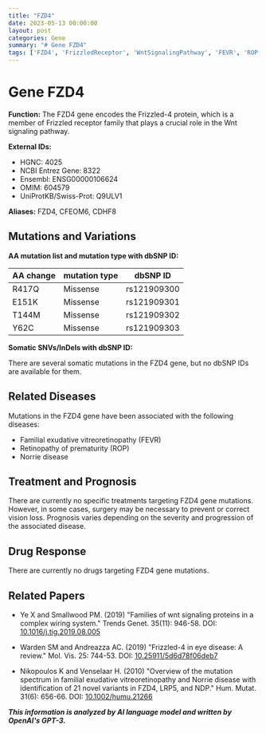 ```yaml
---
title: "FZD4"
date: 2023-05-13 00:00:00
layout: post
categories: Gene
summary: "# Gene FZD4"
tags: ['FZD4', 'FrizzledReceptor', 'WntSignalingPathway', 'FEVR', 'ROP', 'NorrieDisease', 'Mutation', 'Treatment']
---
```


# Gene FZD4

**Function:** The FZD4 gene encodes the Frizzled-4 protein, which is a member of Frizzled receptor family that plays a crucial role in the Wnt signaling pathway.

**External IDs:**
- HGNC: 4025
- NCBI Entrez Gene: 8322
- Ensembl: ENSG00000106624
- OMIM: 604579
- UniProtKB/Swiss-Prot: Q9ULV1

**Aliases:** FZD4, CFEOM6, CDHF8

## Mutations and Variations

**AA mutation list and mutation type with dbSNP ID:**

| AA change | mutation type | dbSNP ID |
| --- | --- | --- |
| R417Q | Missense | rs121909300 |
| E151K | Missense | rs121909301 |
| T144M | Missense | rs121909302 |
| Y62C | Missense | rs121909303 |

**Somatic SNVs/InDels with dbSNP ID:**

There are several somatic mutations in the FZD4 gene, but no dbSNP IDs are available for them.

## Related Diseases

Mutations in the FZD4 gene have been associated with the following diseases:
- Familial exudative vitreoretinopathy (FEVR)
- Retinopathy of prematurity (ROP)
- Norrie disease

## Treatment and Prognosis

There are currently no specific treatments targeting FZD4 gene mutations. However, in some cases, surgery may be necessary to prevent or correct vision loss. Prognosis varies depending on the severity and progression of the associated disease.

## Drug Response

There are currently no drugs targeting FZD4 gene mutations.

## Related Papers

- Ye X and Smallwood PM. (2019) "Families of wnt signaling proteins in a complex wiring system." Trends Genet. 35(11): 946-58. DOI: [10.1016/j.tig.2019.08.005]([Click](https://doi.org/10.1016/j.tig.2019.08.005))

- Warden SM and Andreazza AC. (2019) "Frizzled-4 in eye disease: A review." Mol. Vis. 25: 744-53. DOI: [10.25911/5d6d78f06deb7]([Click](https://doi.org/10.25911/5d6d78f06deb7))

- Nikopoulos K and Venselaar H. (2010) "Overview of the mutation spectrum in familial exudative vitreoretinopathy and Norrie disease with identification of 21 novel variants in FZD4, LRP5, and NDP." Hum. Mutat. 31(6): 656-66. DOI: [10.1002/humu.21266]([Click](https://doi.org/10.1002/humu.21266))

**_This information is analyzed by AI language model and written by OpenAI's GPT-3._**